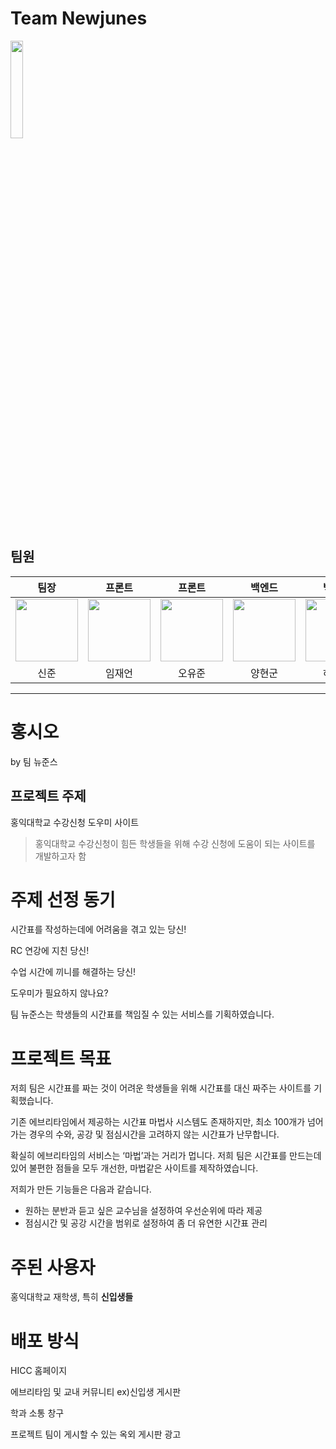 # Team Newjunes

 <img src="https://avatars.githubusercontent.com/t/10532541" width="20%"></img> 

## 팀원

|팀장|프론트|프론트|백엔드|백엔드|디자인|
|:---:|:---:|:---:|:---:|:---:|:---:|
|<img src="https://avatars.githubusercontent.com/skybro2004" width="100rem"></img>|<img src="https://avatars.githubusercontent.com/when630" width="100rem"></img>|<img src="https://avatars.githubusercontent.com/YujunOh" width="100rem"></img>|<img src="https://avatars.githubusercontent.com/sheepGun" width="100rem"></img>|<img src="https://avatars.githubusercontent.com/" width="100rem"></img>|<img src="https://avatars.githubusercontent.com/Sehyeonpark24" width="100rem"></img>
|신준|임재언|오유준|양현군|하석현|박세현|

---

# 홍시오

by 팀 뉴준스

## 프로젝트 주제

홍익대학교 수강신청 도우미 사이트

> 홍익대학교 수강신청이 힘든 학생들을 위해 수강 신청에 도움이 되는 사이트를 개발하고자 함
> 

# 주제 선정 동기

시간표를 작성하는데에 어려움을 겪고 있는 당신! 

RC 연강에 지친 당신!

수업 시간에 끼니를 해결하는 당신!

도우미가 필요하지 않나요?

팀 뉴준스는 학생들의 시간표를 책임질 수 있는 서비스를 기획하였습니다.

# 프로젝트 목표

저희 팀은 시간표를 짜는 것이 어려운 학생들을 위해 시간표를 대신 짜주는 사이트를 기획했습니다.

기존 에브리타임에서 제공하는 시간표 마법사 시스템도 존재하지만, 최소 100개가 넘어가는 경우의 수와, 공강 및 점심시간을 고려하지 않는 시간표가 난무합니다.

확실히 에브리타임의 서비스는 ‘마법’과는 거리가 멉니다. 저희 팀은 시간표를 만드는데 있어 불편한 점들을 모두 개선한, 마법같은 사이트를 제작하였습니다.

저희가 만든 기능들은 다음과 같습니다.

- 원하는 분반과 듣고 싶은 교수님을 설정하여 우선순위에 따라 제공
- 점심시간 및 공강 시간을 범위로 설정하여 좀 더 유연한 시간표 관리

# 주된 사용자

홍익대학교 재학생, 특히 **신입생들**

# 배포 방식

HICC 홈페이지

에브리타임 및 교내 커뮤니티 ex)신입생 게시판

학과 소통 창구

프로젝트 팀이 게시할 수 있는 옥외 게시판 광고
